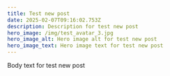 ```yaml
---
title: Test new post
date: 2025-02-07T09:16:02.753Z
description: Description for test new post
hero_image: /img/test_avatar_3.jpg
hero_image_alt: Hero image alt for test new post
hero_image_text: Hero image text for test new post
---
```

Body text for test new post